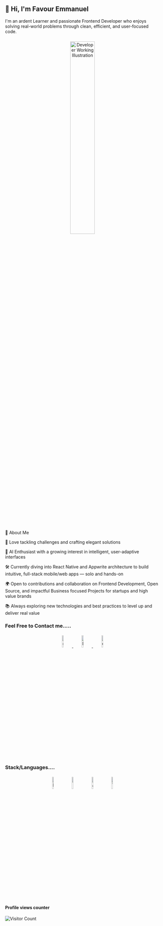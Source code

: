 ## 👋 Hi, I'm Favour Emmanuel
I'm an ardent Learner and passionate Frontend Developer who enjoys solving real-world problems through clean, efficient, and user-focused code.

<p align="center">
<img 
  width="40%" 
  style="padding:10px" 
  src="https://cdn.pixabay.com/photo/2017/08/30/07/52/coding-2694234_1280.jpg" 
  alt="Developer Working Illustration"
/>


</p>


🚀 About Me

🔧 Love tackling challenges and crafting elegant solutions

🤖 AI Enthusiast with a growing interest in intelligent, user-adaptive interfaces

🛠️ Currently diving into React Native and Appwrite architecture to build intuitive, full-stack mobile/web apps — solo and hands-on

🌍 Open to contributions and collaboration on Frontend Development, Open Source, and impactful Business focused Projects for startups and high value brands

📚 Always exploring new technologies and best practices to level up and deliver real value



### Feel Free to Contact me.....

<p align="center">
	<a href="https://github.com/VSOLUTIONSE">
		<img alt="github" width="10%" style="padding:5px" src="https://img.icons8.com/clouds/100/000000/github.png"/>
	</a>
	<a href="https://www.linkedin.com/in/favour-em">
		<img alt="linkedin" width="10%" style="padding:5px" src="https://img.icons8.com/clouds/100/000000/linkedin.png"/>
	</a>
	<a href="mailto:femmaje@gmail.com">
		<img alt="email" width="10%" style="padding:5px" src="https://img.icons8.com/clouds/100/000000/new-post.png"/>
	</a>
</p>


### Stack/Languages....

<p align="center">
	<img width="10%" style="padding:5px" src="https://img.icons8.com/fluency/144/nextjs.png" alt="Next.js Icon"/>
	<img width="10%" style="padding:5px" src="https://img.icons8.com/color/144/000000/python.png"/>
<img width="10%" style="padding:5px" src="https://img.icons8.com/color/144/javascript.png" alt="JavaScript Icon"/>
        <img width="10%" style="padding:5px" src="https://img.icons8.com/color/144/tailwindcss.png" alt="Tailwind CSS Icon"/>

</p>

#### Profile views counter
![Visitor Count](https://profile-counter.glitch.me/{imakash3011}/count.svg)

